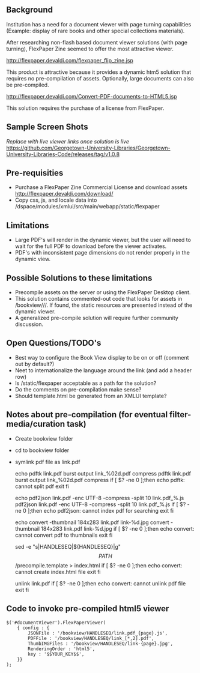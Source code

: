 ## Background
Institution has a need for a document viewer with page turning capabilities (Example: display of rare books and other special collections materials).

After researching non-flash based document viewer solutions (with page turning), FlexPaper Zine seemed to offer the most attractive viewer. 

http://flexpaper.devaldi.com/flexpaper_flip_zine.jsp

This product is attractive because it provides a dynamic htm5 solution that requires no pre-compilation of assets. 
Optionally, large documents can also be pre-compiled.

http://flexpaper.devaldi.com/Convert-PDF-documents-to-HTML5.jsp

This solution requires the purchase of a license from FlexPaper. 

## Sample Screen Shots 
_Replace with live viewer links once solution is live_
https://github.com/Georgetown-University-Libraries/Georgetown-University-Libraries-Code/releases/tag/v1.0.8

## Pre-requisities
* Purchase a FlexPaper Zine Commercial License and download assets http://flexpaper.devaldi.com/download/
* Copy css, js, and locale data into /dspace/modules/xmlui/src/main/webapp/static/flexpaper

## Limitations
* Large PDF's will render in the dynamic viewer, but the user will need to wait for the full PDF to download before the viewer activates.
* PDF's with inconsistent page dimensions do not render properly in the dynamic view.

## Possible Solutions to these limitations
* Precompile assets on the server or using the FlexPaper Desktop client.
* This solution contains commented-out code that looks for assets in /bookview/<item handle>/<bitstream seq>/.  If found, the static resources are presented instead of the dynamic viewer.
* A generalized pre-compile solution will require further community discussion.

## Open Questions/TODO's
* Best way to configure the Book View display to be on or off (comment out by default?)
* Neet to internationalize the language around the link (and add a header row)
* Is /static/flexpaper acceptable as a path for the solution?
* Do the comments on pre-compilation make sense?
* Should template.html be generated from an XMLUI template?

## Notes about pre-compilation (for eventual filter-media/curation task)
* Create bookview folder
* cd to bookview folder
* symlink pdf file as link.pdf

    echo pdftk link.pdf burst output link_%02d.pdf compress
    pdftk link.pdf burst output link_%02d.pdf compress
    if [ $? -ne 0 ];then
        echo pdftk: cannot split pdf
       exit
    fi
    
    echo pdf2json link.pdf -enc UTF-8 -compress -split 10 link.pdf_%.js
    pdf2json link.pdf -enc UTF-8 -compress -split 10 link.pdf_%.js
    if [ $? -ne 0 ];then
       echo pdf2json: cannot index pdf for searching
       exit
    fi

    echo convert -thumbnail 184x283 link.pdf link-%d.jpg
    convert -thumbnail 184x283 link.pdf link-%d.jpg
    if [ $? -ne 0 ];then
       echo convert: cannot convert pdf to thumbnails
       exit
    fi

    sed -e "s|HANDLESEQ|${HANDLESEQ}|g" $$PATH$$/precompile.template > index.html
    if [ $? -ne 0 ];then
        echo convert: cannot create index.html file
       exit
    fi

    unlink link.pdf
    if [ $? -ne 0 ];then
        echo convert: cannot unlink pdf file
        exit
    fi
    
## Code to invoke pre-compiled html5 viewer
    $('#documentViewer').FlexPaperViewer(
        { config : {
            JSONFile : '/bookview/HANDLESEQ/link.pdf_{page}.js',
            PDFFile : '/bookview/HANDLESEQ/link_[*,2].pdf',
            ThumbIMGFiles : '/bookview/HANDLESEQ/link-{page}.jpg',
            RenderingOrder : 'html5',
            key : '$$YOUR_KEY$$',
        }}
    );
